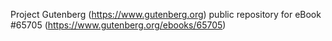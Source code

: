 Project Gutenberg (https://www.gutenberg.org) public repository for
eBook #65705 (https://www.gutenberg.org/ebooks/65705)
